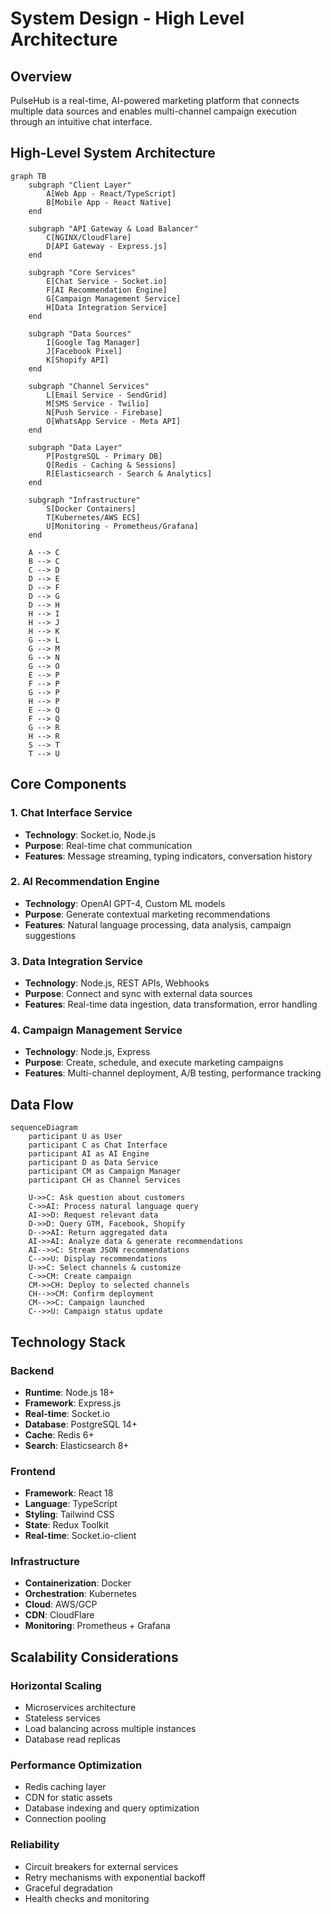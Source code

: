 # System Design - High Level Architecture

## Overview

PulseHub is a real-time, AI-powered marketing platform that connects multiple data sources and enables multi-channel campaign execution through an intuitive chat interface.

## High-Level System Architecture

```mermaid
graph TB
    subgraph "Client Layer"
        A[Web App - React/TypeScript]
        B[Mobile App - React Native]
    end
    
    subgraph "API Gateway & Load Balancer"
        C[NGINX/CloudFlare]
        D[API Gateway - Express.js]
    end
    
    subgraph "Core Services"
        E[Chat Service - Socket.io]
        F[AI Recommendation Engine]
        G[Campaign Management Service]
        H[Data Integration Service]
    end
    
    subgraph "Data Sources"
        I[Google Tag Manager]
        J[Facebook Pixel]
        K[Shopify API]
    end
    
    subgraph "Channel Services"
        L[Email Service - SendGrid]
        M[SMS Service - Twilio]
        N[Push Service - Firebase]
        O[WhatsApp Service - Meta API]
    end
    
    subgraph "Data Layer"
        P[PostgreSQL - Primary DB]
        Q[Redis - Caching & Sessions]
        R[Elasticsearch - Search & Analytics]
    end
    
    subgraph "Infrastructure"
        S[Docker Containers]
        T[Kubernetes/AWS ECS]
        U[Monitoring - Prometheus/Grafana]
    end
    
    A --> C
    B --> C
    C --> D
    D --> E
    D --> F
    D --> G
    D --> H
    H --> I
    H --> J
    H --> K
    G --> L
    G --> M
    G --> N
    G --> O
    E --> P
    F --> P
    G --> P
    H --> P
    E --> Q
    F --> Q
    G --> R
    H --> R
    S --> T
    T --> U
```

## Core Components

### 1. Chat Interface Service
- **Technology**: Socket.io, Node.js
- **Purpose**: Real-time chat communication
- **Features**: Message streaming, typing indicators, conversation history

### 2. AI Recommendation Engine
- **Technology**: OpenAI GPT-4, Custom ML models
- **Purpose**: Generate contextual marketing recommendations
- **Features**: Natural language processing, data analysis, campaign suggestions

### 3. Data Integration Service
- **Technology**: Node.js, REST APIs, Webhooks
- **Purpose**: Connect and sync with external data sources
- **Features**: Real-time data ingestion, data transformation, error handling

### 4. Campaign Management Service
- **Technology**: Node.js, Express
- **Purpose**: Create, schedule, and execute marketing campaigns
- **Features**: Multi-channel deployment, A/B testing, performance tracking

## Data Flow

```mermaid
sequenceDiagram
    participant U as User
    participant C as Chat Interface
    participant AI as AI Engine
    participant D as Data Service
    participant CM as Campaign Manager
    participant CH as Channel Services
    
    U->>C: Ask question about customers
    C->>AI: Process natural language query
    AI->>D: Request relevant data
    D->>D: Query GTM, Facebook, Shopify
    D-->>AI: Return aggregated data
    AI->>AI: Analyze data & generate recommendations
    AI-->>C: Stream JSON recommendations
    C-->>U: Display recommendations
    U->>C: Select channels & customize
    C->>CM: Create campaign
    CM->>CH: Deploy to selected channels
    CH-->>CM: Confirm deployment
    CM-->>C: Campaign launched
    C-->>U: Campaign status update
```

## Technology Stack

### Backend
- **Runtime**: Node.js 18+
- **Framework**: Express.js
- **Real-time**: Socket.io
- **Database**: PostgreSQL 14+
- **Cache**: Redis 6+
- **Search**: Elasticsearch 8+

### Frontend
- **Framework**: React 18
- **Language**: TypeScript
- **Styling**: Tailwind CSS
- **State**: Redux Toolkit
- **Real-time**: Socket.io-client

### Infrastructure
- **Containerization**: Docker
- **Orchestration**: Kubernetes
- **Cloud**: AWS/GCP
- **CDN**: CloudFlare
- **Monitoring**: Prometheus + Grafana

## Scalability Considerations

### Horizontal Scaling
- Microservices architecture
- Stateless services
- Load balancing across multiple instances
- Database read replicas

### Performance Optimization
- Redis caching layer
- CDN for static assets
- Database indexing and query optimization
- Connection pooling

### Reliability
- Circuit breakers for external services
- Retry mechanisms with exponential backoff
- Graceful degradation
- Health checks and monitoring
